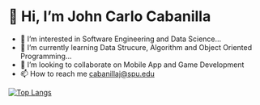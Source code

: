 # 👋 Hi, I’m John Carlo Cabanilla
 - 👀 I’m interested in Software Engineering and Data Science...
 - 🌱 I’m currently learning Data Strucure, Algorithm and Object Oriented Programming...
 - 💞️ I’m looking to collaborate on Mobile App and Game Development
 - 📫 How to reach me cabanillaj@spu.edu


[![Top Langs](https://github-readme-stats.vercel.app/api/top-langs/?username=anuraghazra&layout=compact)](https://github.com/anuraghazra/github-readme-stats)
<!---
carlocabanilla23/carlocabanilla23 is a ✨ special ✨ repository because its `README.md` (this file) appears on your GitHub profile.
You can click the Preview link to take a look at your changes.
--->


